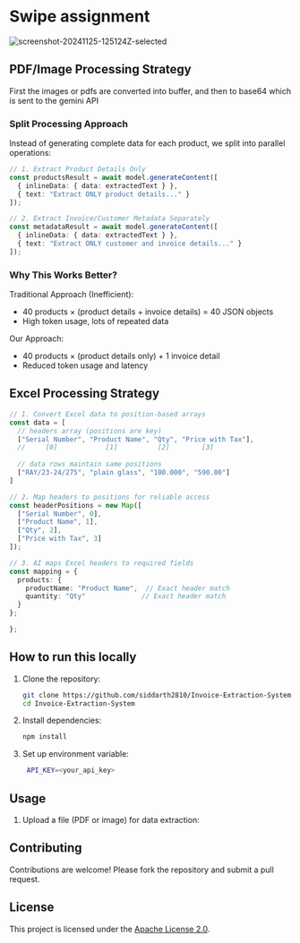 
# Swipe assignment

![screenshot-20241125-125124Z-selected](https://github.com/user-attachments/assets/c6705201-8ef8-41e3-bfc7-852d84e5955e)

## PDF/Image Processing Strategy 
 First the images or pdfs are converted into buffer, and then to base64 which is sent to the gemini API
### Split Processing Approach
Instead of generating complete data for each product, we split into parallel operations:

```typescript
// 1. Extract Product Details Only
const productsResult = await model.generateContent([
  { inlineData: { data: extractedText } },
  { text: "Extract ONLY product details..." }
]);

// 2. Extract Invoice/Customer Metadata Separately
const metadataResult = await model.generateContent([
  { inlineData: { data: extractedText } },
  { text: "Extract ONLY customer and invoice details..." }
]);
```

### Why This Works Better? 

Traditional Approach (Inefficient):
- 40 products × (product details + invoice details) = 40  JSON objects
- High token usage, lots of repeated data

Our Approach:
- 40 products × (product details only) + 1 invoice detail
-  Reduced token usage and latency

## Excel Processing Strategy 
```typescript
// 1. Convert Excel data to position-based arrays
const data = [
  // headers array (positions are key)
  ["Serial Number", "Product Name", "Qty", "Price with Tax"],
  //     [0]            [1]          [2]        [3]       
  
  // data rows maintain same positions
  ["RAY/23-24/275", "plain glass", "100.000", "590.00"]
]

// 2. Map headers to positions for reliable access
const headerPositions = new Map([
  ["Serial Number", 0],
  ["Product Name", 1],
  ["Qty", 2],
  ["Price with Tax", 3]
]);

// 3. AI maps Excel headers to required fields
const mapping = {
  products: {
    productName: "Product Name",  // Exact header match
    quantity: "Qty"              // Exact header match
  }
};

};
```


## How to run this locally 

1. Clone the repository:
   ```bash
   git clone https://github.com/siddarth2810/Invoice-Extraction-System.git
   cd Invoice-Extraction-System
   ```

2. Install dependencies:
   ```bash
   npm install
   ```
3. Set up environment variable:
   ```bash
    API_KEY=<your_api_key>
   ```

## Usage

1. Upload a file (PDF or image) for data extraction:
 


## Contributing

Contributions are welcome! Please fork the repository and submit a pull request.

## License

This project is licensed under the [Apache License 2.0](LICENSE).


